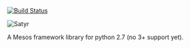 [![Build Status](http://52.0.47.203:8000/api/badges/lensacom/satyr/status.svg)](http://52.0.47.203:8000/lensacom/satyr)

![Satyr](http://uploads3.wikiart.org/images/jacob-jordaens/bust-of-satyr-1621.jpg!Blog.jpg)

A Mesos framework library for python 2.7 (no 3+ support yet).
